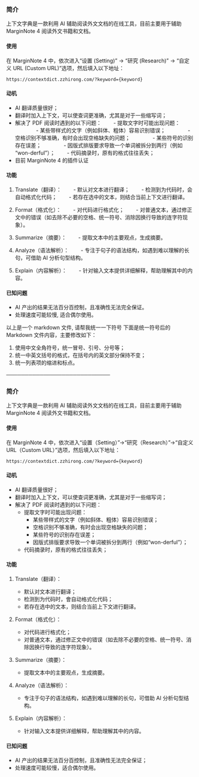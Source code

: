 ### 简介
上下文字典是一款利用 AI 辅助阅读外文文档的在线工具，目前主要用于辅助 MarginNote 4 阅读外文书籍和文档。

#### 使用
在 MarginNote 4 中，依次进入“设置 (Setting)” → “研究 (Research)” → “自定义 URL (Custom URL)”选项，然后填入以下地址：
```
https://contextdict.zzhirong.com/?keyword={keyword}

```

#### 动机
- AI 翻译质量很好；
- 翻译时加入上下文，可以使查词更准确，尤其是对于一些缩写词；
- 解决了 PDF 阅读时遇到的以下问题：
  - 提取文字时可能出现问题：
    - 某些带样式的文字（例如斜体、粗体）容易识别错误；
    - 空格识别不够准确，有时会出现空格缺失的问题；
    - 某些符号的识别存在误差；
    - 因版式排版要求导致一个单词被拆分到两行（例如 “won-derful”）；
  - 代码摘录时，原有的格式往往丢失；
- 目前 MarginNote 4 的插件认证

#### 功能
1. Translate（翻译）：
  - 默认对文本进行翻译；
  - 检测到为代码时，会自动格式化代码；
  - 若存在选中的文本，则结合当前上下文进行翻译。

2. Format（格式化）：
  - 对代码进行格式化；
  - 对普通文本，通过修正文中的错误（如去除不必要的空格、统一符号、消除因换行导致的连字符现象）。

3. Summarize（摘要）：
  - 提取文本中的主要观点，生成摘要。

4. Analyze（语法解析）：
  - 专注于句子的语法结构，如遇到难以理解的长句，可借助 AI 分析句型结构。

5. Explain（内容解析）：
  - 针对输入文本提供详细解释，帮助理解其中的内容。

#### 已知问题
- AI 产出的结果无法百分百控制，且准确性无法完全保证。
- 处理速度可能较慢, 适合偶尔使用。

以上是一个 markdown 文件, 请帮我统一一下符号
下面是统一符号后的 Markdown 文件内容，主要修改如下：
1. 使用中文全角符号，统一冒号、引号、分号等；
2. 统一中英文括号的格式，在括号内的英文部分保持不变；
3. 统一列表项的缩进和标点。

────────────────────────────

### 简介

上下文字典是一款利用 AI 辅助阅读外文文档的在线工具，目前主要用于辅助 MarginNote 4 阅读外文书籍和文档。

#### 使用

在 MarginNote 4 中，依次进入“设置（Setting）”→“研究（Research）”→“自定义 URL（Custom URL）”选项，然后填入以下地址：
```
https://contextdict.zzhirong.com/?keyword={keyword}
```

#### 动机

- AI 翻译质量很好；
- 翻译时加入上下文，可以使查词更准确，尤其是对于一些缩写词；
- 解决了 PDF 阅读时遇到的以下问题：
  - 提取文字时可能出现问题：
    - 某些带样式的文字（例如斜体、粗体）容易识别错误；
    - 空格识别不够准确，有时会出现空格缺失的问题；
    - 某些符号的识别存在误差；
    - 因版式排版要求导致一个单词被拆分到两行（例如“won-derful”）；
  - 代码摘录时，原有的格式往往丢失；

#### 功能

1. Translate（翻译）：
   - 默认对文本进行翻译；
   - 检测到为代码时，會自动格式化代码；
   - 若存在选中的文本，则结合当前上下文进行翻译。

2. Format（格式化）：
   - 对代码进行格式化；
   - 对普通文本，通过修正文中的错误（如去除不必要的空格、统一符号、消除因换行导致的连字符现象）。

3. Summarize（摘要）：
   - 提取文本中的主要观点，生成摘要。

4. Analyze（语法解析）：
   - 专注于句子的语法结构，如遇到难以理解的长句，可借助 AI 分析句型结构。

5. Explain（内容解析）：
   - 针对输入文本提供详细解释，帮助理解其中的内容。

#### 已知问题

- AI 产出的结果无法百分百控制，且准确性无法完全保证；
- 处理速度可能较慢，适合偶尔使用。
